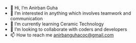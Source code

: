 - 👋 Hi, I’m Anirban Guha
- 👀 I’m interested in anything which involves teamwork and communication
- 🌱 I’m currently learning Ceramic Technology
- 💞️ I’m looking to collaborate with coders and developers
- 📫 How to reach me anirbanguhacoc@gmail.com

<!---
Anirban1202/Anirban1202 is a ✨ special ✨ repository because its `README.md` (this file) appears on your GitHub profile.
You can click the Preview link to take a look at your changes.
--->

